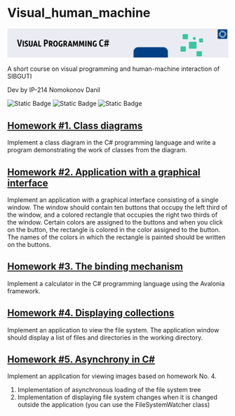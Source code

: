 # Visual_human_machine
![header](misc/visual_prog.png)

A short course on visual programming and human-machine interaction of SIBGUTI

Dev by IP-214 Nomokonov Danil

![Static Badge](https://img.shields.io/badge/github-262722?style=for-the-badge&logo=github) ![Static Badge](https://img.shields.io/badge/C%23-2F9CD2?style=for-the-badge&logo=csharp) ![Static Badge](https://img.shields.io/badge/AVALONIA-B321D6?style=for-the-badge&logo=framework)

## [Homework #1. Class diagrams](Homework-num-1-Class-diagrams/)
Implement a class diagram in the C# programming language and write a program demonstrating the work of classes from the diagram.

## [Homework #2. Application with a graphical interface](Homework-2-AvaloniaColor/)
Implement an application with a graphical interface consisting of a single window. The window should contain ten buttons that occupy the left third of the window, and a colored rectangle that occupies the right two thirds of the window. Certain colors are assigned to the buttons and when you click on the button, the rectangle is colored in the color assigned to the button. The names of the colors in which the rectangle is painted should be written on the buttons.

## [Homework #3. The binding mechanism](Homework-3-CalcApp/)
Implement a calculator in the C# programming language using the Avalonia framework.

## [Homework #4. Displaying collections](Homework-4-Explorer/)
Implement an application to view the file system. The application window should display a list of files and directories in the working directory.

## [Homework #5. Asynchrony in C#](Homework-5-ImprovedFileExplorer/)
Implement an application for viewing images based on homework No. 4.</br>
1. Implementation of asynchronous loading of the file system tree</br>
2. Implementation of displaying file system changes when it is changed outside the application
(you can use the FileSystemWatcher class)
